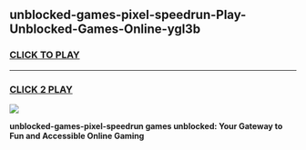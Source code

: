 
## unblocked-games-pixel-speedrun-Play-Unblocked-Games-Online-ygl3b
<h3>
<a href="https://premium76.site?title=unblocked-games-pixel-speedrun&ref=25A">CLICK TO PLAY</a></h3>
<hr>

<h3>
<a href="https://premium76.site?title=unblocked-games-pixel-speedrun&ref=25A">CLICK 2 PLAY</a>
  
</h3>

<a href="https://premium76.site?title=unblocked-games-pixel-speedrun&ref=25A"><img src="https://clearcache.store/games.png"></a>


**unblocked-games-pixel-speedrun games unblocked: Your Gateway to Fun and Accessible Online Gaming**
